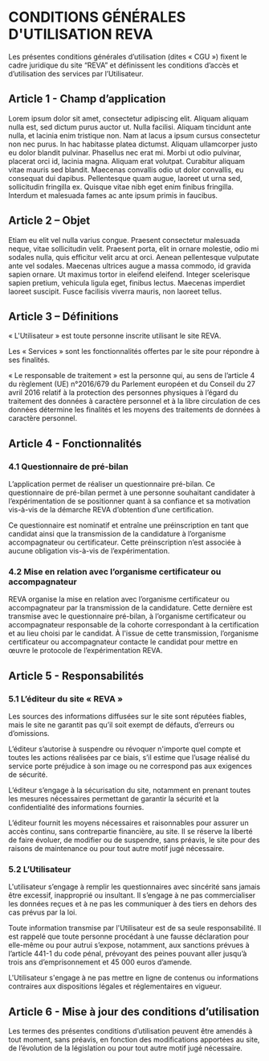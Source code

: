 # CONDITIONS GÉNÉRALES D'UTILISATION REVA

Les présentes conditions générales d’utilisation (dites « CGU ») fixent le cadre juridique du site “REVA” et définissent les conditions d’accès et d’utilisation des services par l’Utilisateur.

## Article 1 - Champ d’application

Lorem ipsum dolor sit amet, consectetur adipiscing elit. Aliquam aliquam nulla est, sed dictum purus auctor ut. Nulla facilisi. Aliquam tincidunt ante nulla, et lacinia enim tristique non. Nam at lacus a ipsum cursus consectetur non nec purus. In hac habitasse platea dictumst. Aliquam ullamcorper justo eu dolor blandit pulvinar. Phasellus nec erat mi. Morbi ut odio pulvinar, placerat orci id, lacinia magna. Aliquam erat volutpat. Curabitur aliquam vitae mauris sed blandit. Maecenas convallis odio ut dolor convallis, eu consequat dui dapibus. Pellentesque quam augue, laoreet ut urna sed, sollicitudin fringilla ex. Quisque vitae nibh eget enim finibus fringilla. Interdum et malesuada fames ac ante ipsum primis in faucibus.

## Article 2 – Objet

Etiam eu elit vel nulla varius congue. Praesent consectetur malesuada neque, vitae sollicitudin velit. Praesent porta, elit in ornare molestie, odio mi sodales nulla, quis efficitur velit arcu at orci. Aenean pellentesque vulputate ante vel sodales. Maecenas ultrices augue a massa commodo, id gravida sapien ornare. Ut maximus tortor in eleifend eleifend. Integer scelerisque sapien pretium, vehicula ligula eget, finibus lectus. Maecenas imperdiet laoreet suscipit. Fusce facilisis viverra mauris, non laoreet tellus.

## Article 3 – Définitions

« L'Utilisateur » est toute personne inscrite utilisant le site REVA.

Les « Services » sont les fonctionnalités offertes par le site pour répondre à ses finalités.

« Le responsable de traitement » est la personne qui, au sens de l’article 4 du règlement (UE) n°2016/679 du Parlement européen et du Conseil du 27 avril 2016 relatif à la protection des personnes physiques à l’égard du traitement des données à caractère personnel et à la libre circulation de ces données détermine les finalités et les moyens des traitements de données à caractère personnel.

## Article 4 - Fonctionnalités

### 4.1 Questionnaire de pré-bilan

L’application permet de réaliser un questionnaire pré-bilan. Ce questionnaire de pré-bilan permet à une personne souhaitant candidater à l’expérimentation de se positionner quant à sa confiance et sa motivation vis-à-vis de la démarche REVA d’obtention d’une certification.

Ce questionnaire est nominatif et entraîne une préinscription en tant que candidat ainsi que la transmission de la candidature à l’organisme accompagnateur ou certificateur. Cette préinscription n’est associée à aucune obligation vis-à-vis de l’expérimentation.

### 4.2 Mise en relation avec l’organisme certificateur ou accompagnateur

REVA organise la mise en relation avec l’organisme certificateur ou accompagnateur par la transmission de la candidature. Cette dernière est transmise avec le questionnaire pré-bilan, à l’organisme certificateur ou accompagnateur responsable de la cohorte correspondant à la certification et au lieu choisi par le candidat. À l'issue de cette transmission, l’organisme certificateur ou accompagnateur contacte le candidat pour mettre en œuvre le protocole de l’expérimentation REVA.

## Article 5 - Responsabilités

### 5.1 L’éditeur du site « REVA »

Les sources des informations diffusées sur le site sont réputées fiables, mais le site ne garantit pas qu’il soit exempt de défauts, d’erreurs ou d’omissions.

L’éditeur s’autorise à suspendre ou révoquer n'importe quel compte et toutes les actions réalisées par ce biais, s’il estime que l’usage réalisé du service porte préjudice à son image ou ne correspond pas aux exigences de sécurité.

L’éditeur s’engage à la sécurisation du site, notamment en prenant toutes les mesures nécessaires permettant de garantir la sécurité et la confidentialité des informations fournies.

L’éditeur fournit les moyens nécessaires et raisonnables pour assurer un accès continu, sans contrepartie financière, au site. Il se réserve la liberté de faire évoluer, de modifier ou de suspendre, sans préavis, le site pour des raisons de maintenance ou pour tout autre motif jugé nécessaire.

### 5.2 L’Utilisateur

L'utilisateur s’engage à remplir les questionnaires avec sincérité sans jamais être excessif, inapproprié ou insultant. Il s’engage à ne pas commercialiser les données reçues et à ne pas les communiquer à des tiers en dehors des cas prévus par la loi.

Toute information transmise par l'Utilisateur est de sa seule responsabilité. Il est rappelé que toute personne procédant à une fausse déclaration pour elle-même ou pour autrui s’expose, notamment, aux sanctions prévues à l’article 441-1 du code pénal, prévoyant des peines pouvant aller jusqu’à trois ans d’emprisonnement et 45 000 euros d’amende.

L'Utilisateur s'engage à ne pas mettre en ligne de contenus ou informations contraires aux dispositions légales et réglementaires en vigueur.

## Article 6 - Mise à jour des conditions d’utilisation

Les termes des présentes conditions d’utilisation peuvent être amendés à tout moment, sans préavis, en fonction des modifications apportées au site, de l’évolution de la législation ou pour tout autre motif jugé nécessaire.
